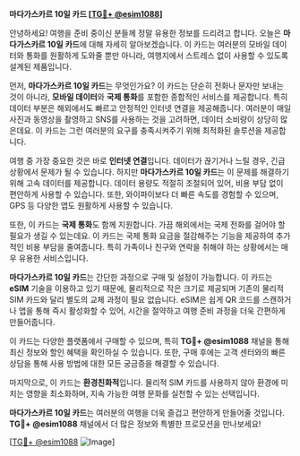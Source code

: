 **마다가스카르 10일 카드 [[TG💪+ @esim1088](https://t.me/s/esim1088)]**

안녕하세요! 여행을 준비 중이신 분들께 정말 유용한 정보를 드리려고 합니다. 오늘은 **마다가스카르 10일 카드**에 대해 자세히 알아보겠습니다. 이 카드는 여러분의 모바일 데이터와 통화를 원활하게 도와줄 뿐만 아니라, 여행지에서 스트레스 없이 사용할 수 있도록 설계된 제품입니다.

먼저, **마다가스카르 10일 카드**는 무엇인가요? 이 카드는 단순히 전화나 문자만 보내는 것이 아니라, **모바일 데이터**와 **국제 통화**를 포함한 종합적인 서비스를 제공합니다. 특히 데이터 부분은 해외에서도 빠르고 안정적인 인터넷 연결을 제공해줍니다. 여러분이 매일 사진과 동영상을 촬영하고 SNS를 사용하는 것을 고려하면, 데이터 소비량이 상당히 많은데요. 이 카드는 그런 여러분의 요구를 충족시켜주기 위해 최적화된 솔루션을 제공합니다.

여행 중 가장 중요한 것은 바로 **인터넷 연결**입니다. 데이터가 끊기거나 느릴 경우, 긴급 상황에서 문제가 될 수 있습니다. 하지만 **마다가스카르 10일 카드**는 이 문제를 해결하기 위해 고속 데이터를 제공합니다. 데이터 용량도 적절히 조절되어 있어, 비용 부담 없이 편안하게 사용할 수 있습니다. 또한, 와이파이보다 더 빠른 속도를 경험할 수 있으며, GPS 등 다양한 앱도 원활하게 사용할 수 있습니다.

또한, 이 카드는 **국제 통화**도 함께 지원합니다. 가끔 해외에서는 국제 전화를 걸어야 할 필요가 생길 수 있는데요. 이 카드는 국제 통화 요금을 절감해주는 기능을 제공하여 추가적인 비용 부담을 줄여줍니다. 특히 가족이나 친구와 연락을 취해야 하는 상황에서는 매우 유용한 서비스입니다.

**마다가스카르 10일 카드**는 간단한 과정으로 구매 및 설정이 가능합니다. 이 카드는 **eSIM** 기술을 이용하고 있기 때문에, 물리적으로 작은 크기로 제공되며 기존의 물리적 SIM 카드와 달리 별도의 교체 과정이 필요 없습니다. eSIM은 쉽게 QR 코드를 스캔하거나 앱을 통해 즉시 활성화할 수 있어, 시간을 절약하고 여행 준비 과정을 더욱 간편하게 만들어줍니다.

이 카드는 다양한 플랫폼에서 구매할 수 있으며, 특히 **TG💪+ @esim1088** 채널을 통해 최신 정보와 할인 혜택을 확인하실 수 있습니다. 또한, 구매 후에는 고객 센터와의 빠른 상담을 통해 사용 방법에 대한 모든 궁금증을 해결할 수 있습니다.

마지막으로, 이 카드는 **환경친화적**입니다. 물리적 SIM 카드를 사용하지 않아 환경에 미치는 영향을 최소화하며, 지속 가능한 여행 문화를 실천할 수 있는 선택입니다.

**마다가스카르 10일 카드**는 여러분의 여행을 더욱 즐겁고 편안하게 만들어줄 것입니다. **TG💪+ @esim1088** 채널에서 더 많은 정보와 특별한 프로모션을 만나보세요!

[[TG💪+ @esim1088](https://t.me/s/esim1088) ![Image](https://i.postimg.cc/Y0z9fWf4/image.png)]